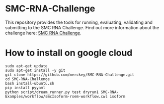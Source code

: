 # SMC-RNA-Challenge

This repository provides the tools for running, evaluating, validating and submitting to the SMC RNA Challenge. Find out more information about the challenge here: [SMC RNA Challenge](https://www.synapse.org/SMC_RNA).

# How to install on google cloud

```
sudo apt-get update
sudo apt-get install -y git
git clone https://github.com/merckey/SMC-RNA-Challenge.git
cd SMC-RNA-Challenge
bash install-ubuntu.sh
pip install pyyaml
python script/dream_runner.py test dryrun1 SMC-RNA-Examples/workflow/smcIsoform-rsem-workflow.cwl isoform

```
